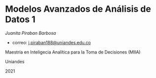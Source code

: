 # Modelos Avanzados de Análisis de Datos 1

*Juanita Piraban Barbosa*

* correo: j.piraban188@uniandes.edu.co

Maestría en Inteligecia Analítica para la Toma de Decisiones (MIIA)


Uniandes

2021
